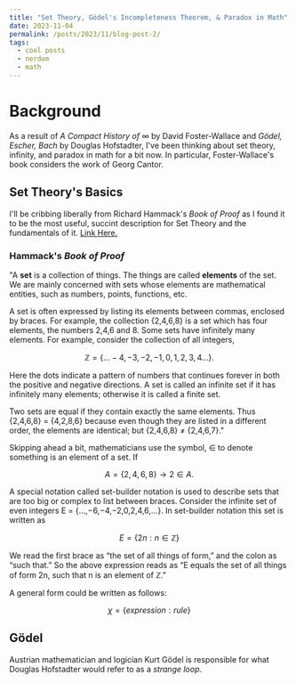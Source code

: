 ```yaml
---
title: "Set Theory, Gödel's Incompleteness Theorem, & Paradox in Math"
date: 2023-11-04
permalink: /posts/2023/11/blog-post-2/
tags:
  - cool posts
  - nerdom
  - math
---
```

# Background 

As a result of *A Compact History of* $\infty$ by David Foster-Wallace and *Gödel, Escher, Bach* 
by Douglas Hofstadter, I've been thinking about set theory, infinity, and paradox in math for a bit now. In particular, Foster-Wallace's
book considers the work of Georg Cantor. 

## Set Theory's Basics

I'll be cribbing liberally from Richard Hammack's *Book of Proof* as I found it to be the most useful, succint description for Set Theory and the fundamentals of it. [Link Here.](https://www.people.vcu.edu/~rhammack/BookOfProof/)

### Hammack's *Book of Proof*

"A **set** is a collection of things. The things are called **elements** of the set. We
are mainly concerned with sets whose elements are mathematical entities, such as numbers, points, functions, etc.

A set is often expressed by listing its elements between commas, enclosed
by braces. For example, the collection {2,4,6,8} is a set which has four
elements, the numbers 2,4,6 and 8. Some sets have infinitely many elements.
For example, consider the collection of all integers,

$$ \mathbb{Z} = \{ ... -4, -3, -2, -1, 0, 1, 2, 3, 4 ... \}.$$

Here the dots indicate a pattern of numbers that continues forever in both
the positive and negative directions. A set is called an infinite set if it has
infinitely many elements; otherwise it is called a finite set.

Two sets are equal if they contain exactly the same elements. Thus
{2,4,6,8} = {4,2,8,6} because even though they are listed in a different order,
the elements are identical; but {2,4,6,8} $\neq$ {2,4,6,7}."

Skipping ahead a bit, mathematicians use the symbol, $\in$ to denote something is an element of a set. If

$$A = \{2,4,6,8\} \longrightarrow 2 \in A.$$

A special notation called set-builder notation is used to describe sets
that are too big or complex to list between braces. Consider the infinite set
of even integers E = {...,−6,−4,−2,0,2,4,6,...}. In set-builder notation this
set is written as

$$E = \left\{ 2n: n \in \mathbb{Z}  \right\}$$

We read the first brace as “the set of all things of form,” and the colon as
“such that.” So the above expression reads as “E equals the set of all things of form 2n, such that n is an element of $\mathbb{Z}$.”

A general form could be written as follows:

$$\chi = \left\{ expression: rule \right\}$$

## Gödel 

Austrian mathematician and logician Kurt Gödel is responsible for what Douglas Hofstadter would refer to as a *strange loop*. 
